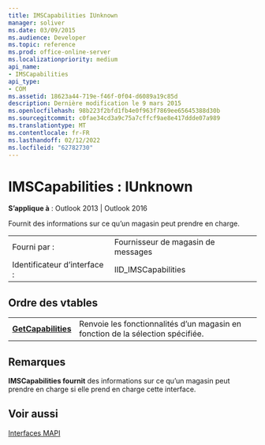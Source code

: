```yaml
---
title: IMSCapabilities IUnknown
manager: soliver
ms.date: 03/09/2015
ms.audience: Developer
ms.topic: reference
ms.prod: office-online-server
ms.localizationpriority: medium
api_name:
- IMSCapabilities
api_type:
- COM
ms.assetid: 18623a44-719e-f46f-0f04-d6089a19c85d
description: Dernière modification le 9 mars 2015
ms.openlocfilehash: 98b223f2bfd1fb4e0f963f7869ee65645388d30b
ms.sourcegitcommit: c0fae34cd3a9c75a7cffcf9ae8e417ddde07a989
ms.translationtype: MT
ms.contentlocale: fr-FR
ms.lasthandoff: 02/12/2022
ms.locfileid: "62782730"
---
```

# <a name="imscapabilities--iunknown"></a>IMSCapabilities : IUnknown

  
  
**S’applique à** : Outlook 2013 | Outlook 2016 
  
Fournit des informations sur ce qu’un magasin peut prendre en charge.
  
|||
|:-----|:-----|
|Fourni par :  <br/> |Fournisseur de magasin de messages  <br/> |
|Identificateur d’interface :  <br/> |IID_IMSCapabilities  <br/> |
   
## <a name="vtable-order"></a>Ordre des vtables

|||
|:-----|:-----|
|**[GetCapabilities](imscapabilities-getcapabilities.md)** <br/> |Renvoie les fonctionnalités d’un magasin en fonction de la sélection spécifiée. |
   
## <a name="remarks"></a>Remarques

 **IMSCapabilities fournit** des informations sur ce qu’un magasin peut prendre en charge si elle prend en charge cette interface. 
  
## <a name="see-also"></a>Voir aussi



[Interfaces MAPI](mapi-interfaces.md)

